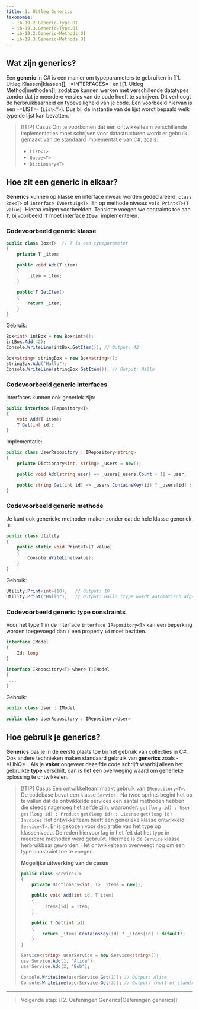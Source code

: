 ```yaml
---
title: 1. Uitleg Generics
taxonomie:
  - ib-19.2.Generic-Type.OI
  - ib-19.3.Generic-Type.OI
  - ib-19.2.Generic-Methods.OI
  - ib-19.3.Generic-Methods.OI
---
```


## Wat zijn generics?
Een **generic** in C# is een manier om typeparameters te gebruiken in [[1. Uitleg Klassen|klassen]], -=INTERFACES=- en [[1. Uitleg Method|methoden]], zodat ze kunnen werken met verschillende datatypes zonder dat je meerdere versies van de code hoeft te schrijven. Dit verhoogt de herbruikbaarheid en typeveiligheid van je code. Een voorbeeld hiervan is een -=LIST=- (`List<T>`). Dus bij de instantie van de lijst wordt bepaald welk type de lijst kan bevatten.

> [!TIP] Casus
> Om te voorkomen dat een ontwikkelteam verschillende implementaties moet schrijven voor datastructuren wordt er gebruik gemaakt van de standaard implementatie van C#, zoals:
> - `List<T>`
> - `Queue<T>`
> - `Dictionary<T>`

## Hoe zit een generic in elkaar?
**Generics** kunnen op klasse en interface niveau worden gedeclareerd: `class Box<T>` of `interface IVoertuig<T>`. En op methode niveau: `void Print<T>(T value)`. Hierna volgen voorbeelden. Tenslotte voegen we contraints toe aan `T`, bijvoorbeeld: `T` moet interface `IDier` implementeren.

### Codevoorbeeld generic klasse
```C#
public class Box<T>  // T is een typeparameter
{
    private T _item;

    public void Add(T item)
    {
        _item = item;
    }

    public T GetItem()
    {
        return _item;
    }
}
```

Gebruik:
```csharp
Box<int> intBox = new Box<int>();
intBox.Add(42);
Console.WriteLine(intBox.GetItem()); // Output: 42

Box<string> stringBox = new Box<string>();
stringBox.Add("Hallo");
Console.WriteLine(stringBox.GetItem()); // Output: Hallo
```

### Codevoorbeeld generic interfaces
Interfaces kunnen ook generiek zijn:
```csharp
public interface IRepository<T>
{
    void Add(T item);
    T Get(int id);
}
```

Implementatie:
```csharp
public class UserRepository : IRepository<string>
{
    private Dictionary<int, string> _users = new();

    public void Add(string user) => _users[_users.Count + 1] = user;

    public string Get(int id) => _users.ContainsKey(id) ? _users[id] : "Niet gevonden";
}
```

### Codevoorbeeld generic methode 
Je kunt ook generieke methoden maken zonder dat de hele klasse generiek is:
```csharp
public class Utility
{
    public static void Print<T>(T value)
    {
        Console.WriteLine(value);
    }
}
```

Gebruik:
```csharp
Utility.Print<int>(10);   // Output: 10
Utility.Print("Hallo");   // Output: Hallo (type wordt automatisch afgeleid)
```

### Codevoorbeeld generic type constraints 
Voor het type `T` in de interface `interface IRepository<T>` kan een beperking worden toegevoegd dan `T` een property `Id` moet bezitten.

``` C#  
interface IModel 
{
	Id: long
}

interface IRepository<T> where T:IModel
{
 ...
}
```

Gebruik:
``` C#  
public class User : IModel

public class UserRepository : IRepository<User>
``` 

## Hoe gebruik je generics?
**Generics** pas je in de eerste plaats toe bij het gebruik van collecties in C#. Ook andere technieken maken standaard gebruik van **generics** zoals -=LINQ=-. 
Als je **vaker** ongeveer dezelfde code schrijft waarbij alleen het gebruikte **type** verschilt, dan is het een overweging waard om generieke oplossing te ontwikkelen.

> [!TIP] Casus
> Een ontwikkelteam maakt gebruik van `IRepository<T>`. De codebase bevat een klasse `Service` . Na twee sprints begint het op te vallen dat de ontwikkelde services een aantal methoden hebben die steeds nagenoeg het zelfde zijn, waaronder:
>`get(long id) : User`
>`get(long id) : Product`
>`get(long id) : License`
>`get(long id) : Invoices` 
> Het ontwikkelteam heeft een generieke klasse ontwikkeld: `Service<T>`. Er is gekozen voor declaratie van het type op klasseniveau. De reden hiervoor lag in het feit dat het type in meerdere methoden werd gebruikt. Hiermee is de `Service` klasse herbruikbaar geworden. Het ontwikkelteam overweegt nog om een type constraint toe te voegen. 
>
> **Mogelijke uitwerking van de casus**
>
> ```C# 
> public class Service<T>  
> {
>     private Dictionary<int, T> _items = new();
> 
>     public void Add(int id, T item)
>     {
>         _items[id] = item;
>     }
> 
>     public T Get(int id)
>     {
>         return _items.ContainsKey(id) ? _items[id] : default!;
>     }
> }
> 
> Service<string> userService = new Service<string>();
> userService.Add(1, "Alice");
> userService.Add(2, "Bob");
> 
> Console.WriteLine(userService.Get(1)); // Output: Alice
> Console.WriteLine(userService.Get(3)); // Output: (null of standaardwaarde) 
> ```

---

> Volgende stap: [[2. Oefeningen Generics|Oefeningen generics]]
